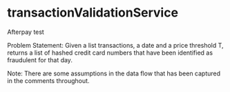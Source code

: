 # transactionValidationService
Afterpay test

Problem Statement: Given a list transactions, a date and a price threshold T, returns a list of hashed credit card numbers that have been identified as fraudulent for that day.

Note: There are some assumptions in the data flow that has been captured in the comments throughout.
